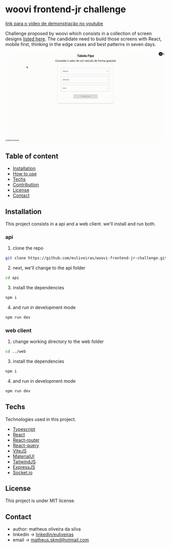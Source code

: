 # woovi frontend-jr challenge
[link para o vídeo de demonstração no youtube](https://www.youtube.com/watch?v=PpQFwA9BAh4)

Challenge proposed by woovi which consists in a collection of screen designs [listed here](https://woovi.com/jobs/challenges/frontend-engineer/). 
The candidate need to build those screens with React, mobile first, thinking in the edge cases and best patterns in seven days.

[![](https://github.com/euliveiras/fipe-price-query/blob/main/preview-fipe-query-price.gif)](https://github.com/user-attachments/assets/560e8272-9f51-46a4-88d8-24f7636072cf)

## Table of content

- [Installation](#installation)
- [How to use](#how-to-use)
- [Techs](#techs)
- [Contribution](#contribution)
- [License](#license)
- [Contact](#contact)

## Installation

This project consists in a api and a web client. we'll install and run both.

### api
1. clone the repo
```bash
git clone https://github.com/euliveiras/woovi-frontend-jr-challenge.git
```
2. next, we'll change to the api folder
```bash
cd api
```
3. install the dependencies
```bash
npm i
```
4. and run in development mode
```bash
npm run dev
```
### web client
1. change working directory to the web folder
```bash
cd ../web
```
3. install the dependencies
```bash
npm i
```
4. and run in development mode
```bash
npm run dev
```

## Techs

Technologies used in this project.

- [Typescript](https://www.typescriptlang.org/)
- [React](https://react.dev/)
- [React-router](https://reactrouter.com/en/main)
- [React-query](https://tanstack.com/query/v4/docs/framework/react/overview)
- [ViteJS](https://vitejs.dev/)
- [MaterialUI](https://mui.com/)
- [TailwindJS](https://tailwindcss.com/)
- [ExpressJS](http://expressjs.com/)
- [Socket.io](https://socket.io/)

## License

This project is under MIT license.

## Contact

- author: matheus oliveira da silva
- linkedin -> [linkedin/euliveiras](https://www.linkedin.com/in/euliveiras/) 
- email -> matheus.skm@hotmail.com

